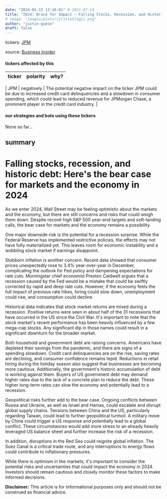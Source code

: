 ```yaml
---
date: "2024-01-13 13:16:01" # 2021-07-14
title: "2024: Brace for Impact – Falling Stocks, Recession, and Historic Debt Rocking Markets and the Economy"
# image: "images/plots/{{titleSlag}}.png"
author: "justin-guese"
draft: false
---
```

tickers:  <a href='https://finance.yahoo.com/quote/JPM' target='_blank'>JPM</a>

source: <a href='https://markets.businessinsider.com/news/stocks/stock-market-recession-outlook-economy-bear-investors-consumer-finance-credit-2024-1' target='_blank'>Business Insider</a>

#### tickers affected by this

| ticker | polarity | why? |
|------------|------------|------------|

| JPM | negatively | The potential negative impact on the ticker JPM could be due to increased credit card delinquencies and a slowdown in consumer spending, which could lead to reduced revenue for JPMorgan Chase, a prominent player in the credit card industry. |


#### our strategies and bots using these tickers

None so far...

## summary

# Falling stocks, recession, and historic debt: Here's the bear case for markets and the economy in 2024

As we enter 2024, Wall Street may be feeling optimistic about the markets and the economy, but there are still concerns and risks that could weigh them down. Despite record-high S&P 500 year-end targets and soft-landing calls, the bear case for markets and the economy remains a possibility.

One major downside risk is the potential for a recession surprise. While the Federal Reserve has implemented restrictive policies, the effects may not have fully materialized yet. This leaves room for economic instability and a wobbling stock market if earnings disappoint.

Stubborn inflation is another concern. Recent data showed that consumer prices unexpectedly rose to 3.4% year-over-year in December, complicating the outlook for Fed policy and dampening expectations for rate cuts. Morningstar chief economist Preston Caldwell argues that a recession caused by the Fed would be a mistake that could be swiftly corrected by rapid and deep rate cuts. However, if the economy feels the full impact of previous rate hikes, hiring could slow down, unemployment could rise, and consumption could decline.

Historical data indicates that stock market returns are mixed during a recession. Positive returns were seen in about half of the 31 recessions that have occurred in the US since the Civil War. It's important to note that the stock market's recent performance has been heavily influenced by a few mega-cap stocks. Any significant dip in those names could result in a significant downturn for the broader market.

Both household and government debt are raising concerns. Americans have depleted their savings from the pandemic, and there are signs of a spending slowdown. Credit card delinquencies are on the rise, saving rates are declining, and consumer confidence remains tepid. Reductions in retail hiring during the holiday season also suggest that businesses are becoming more cautious. Additionally, the government's historic accumulation of debt is working against them. Buyers of US government debt may demand higher rates due to the lack of a concrete plan to reduce the debt. These higher long-term rates can slow the economy and potentially lead to a recession.

Geopolitical risks further add to the bear case. Ongoing conflicts between Russia and Ukraine, as well as Israel and Hamas, could escalate and disrupt global supply chains. Tensions between China and the US, particularly regarding Taiwan, could lead to further geopolitical turmoil. A military move by China could trigger a US response and potentially lead to a global conflict. These circumstances would add more stress to an already heavily leveraged US balance sheet and further increase the risk of a recession.

In addition, disruptions in the Red Sea could reignite global inflation. The Suez Canal is a critical trade route, and any interruptions to energy flows could contribute to inflationary pressures.

While there is optimism in the markets, it's important to consider the potential risks and uncertainties that could impact the economy in 2024. Investors should remain cautious and closely monitor these factors to make informed decisions.

**Disclaimer:** This article is for informational purposes only and should not be construed as financial advice.
